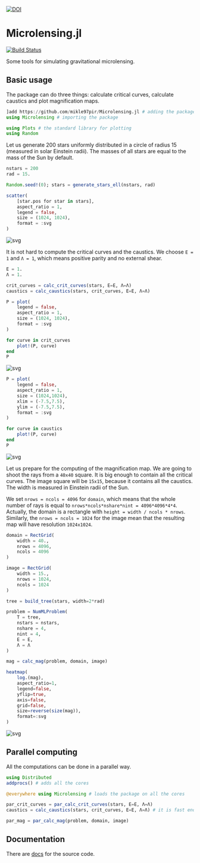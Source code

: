 [![DOI](https://zenodo.org/badge/212618497.svg)](https://doi.org/10.5281/zenodo.13858464)


# Microlensing.jl
[![Build Status](https://travis-ci.com/mikle97pir/Microlensing.jl.svg?branch=master)](https://travis-ci.com/mikle97pir/Microlensing.jl)

Some tools for simulating gravitational microlensing.

## Basic usage
The package can do three things: calculate critical curves, calculate caustics and plot magnification maps.


```julia
]add https://github.com/mikle97pir/Microlensing.jl # adding the package
using Microlensing # importing the package
```


```julia
using Plots # the standard library for plotting
using Random
```

Let us generate 200 stars uniformly distributed in a circle of radius 15 (measured in solar Einstein radii). The masses of all stars are equal to the mass of the Sun by default.


```julia
nstars = 200
rad = 15.

Random.seed!(0); stars = generate_stars_ell(nstars, rad)

scatter(
    [star.pos for star in stars], 
    aspect_ratio = 1, 
    legend = false, 
    size = (1024, 1024),
    format = :svg
)
```




![svg](img/stars.svg)



It is not hard to compute the critical curves and the caustics. We choose `E = 1` and `Λ = 1`, which means positive parity and no external shear.


```julia
E = 1.
Λ = 1.

crit_curves = calc_crit_curves(stars, E=E, Λ=Λ)
caustics = calc_caustics(stars, crit_curves, E=E, Λ=Λ)
```


```julia
P = plot(
    legend = false, 
    aspect_ratio = 1, 
    size = (1024, 1024),
    format = :svg
)

for curve in crit_curves
    plot!(P, curve)
end
P
```




![svg](img/crit-curves.svg)




```julia
P = plot(
    legend = false, 
    aspect_ratio = 1, 
    size = (1024,1024), 
    xlim = (-7.5,7.5), 
    ylim = (-7.5,7.5), 
    format = :svg
)

for curve in caustics
    plot!(P, curve)
end
P
```




![svg](img/caustics.svg)



Let us prepare for the computing of the magnification map. We are going to shoot the rays from a `40x40` square. It is big enough to contain all the critical curves. The image square will be `15x15`, because it contains all the caustics. The width is measured in Einstein radii of the Sun.

We set `nrows = ncols = 4096` for `domain`, which means that the whole number of rays is equal to `nrows*ncols*nshare*nint = 4096*4096*4*4`. Actually, the domain is a rectangle with `height = width / ncols * nrows`. Similarly, the `nrows = ncols = 1024` for the image mean that the resulting map will have resolution `1024x1024`.


```julia
domain = RectGrid(
    width = 40.,
    nrows = 4096,
    ncols = 4096
)

image = RectGrid(
    width = 15.,
    nrows = 1024,
    ncols = 1024
)

tree = build_tree(stars, width=2*rad)

problem = NumMLProblem(
    T = tree,
    nstars = nstars,
    nshare = 4,
    nint = 4,
    E = E,
    Λ = Λ
)
```


```julia
mag = calc_mag(problem, domain, image)
```


```julia
heatmap(
    log.(mag), 
    aspect_ratio=1, 
    legend=false, 
    yflip=true, 
    axis=false, 
    grid=false, 
    size=reverse(size(mag)), 
    format=:svg
)
```




![svg](img/mag-map.svg)



## Parallel computing
All the computations can be done in a parallel way.


```julia
using Distributed
addprocs() # adds all the cores
```


```julia
@everywhere using Microlensing # loads the package on all the cores
```


```julia
par_crit_curves = par_calc_crit_curves(stars, E=E, Λ=Λ)
caustics = calc_caustics(stars, crit_curves, E=E, Λ=Λ) # it is fast enough on a single core
```


```julia
par_mag = par_calc_mag(problem, domain, image)
```

## Documentation

There are [docs](https://mikle97pir.github.io/Microlensing.jl/dev) for the source code.
